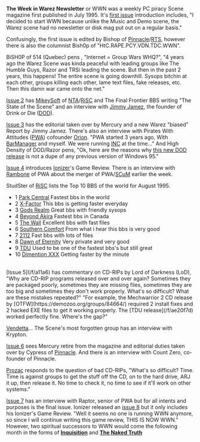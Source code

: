 **The Week in Warez Newsletter** or WWN was a weekly PC piracy Scene magazine first published in July 1995. It's [first issue](/f/a616b) introduction includes, "I decided to start WWN because unlike the Music and Demo scene, the Warez scene had no newsletter or disk mag put out on a regular basis."

Confusingly, the first issue is edited by Bishop of [Pinnacle](/g/pinnacle)/[RTS](/g/request-to-send), however there is also the columnist Bish0p of "HtC.RAPE.PCY.VDN.TDC.WWN".

BiSH0P of 514 (Quebec) pens , "Internet = Group Wars WHQ?", "4 years ago the Warez Scene was kinda peaceful with leading groups like The Humble Guys, Razor and TRSi leading the scene. But then in the past 2 years, this happens! The entire scene is going downhill. Sysops bitchin at each other, groups killing each other, lame text files, fake releases, etc. Then this damn war came onto the net."

[Issue 2](/f/a717d) has [MikeySoft](https://demozoo.org/sceners/84230/) of [NTA](/g/nokturnal-trading-alliance)/[RiSC](/g/rise-in-superior-couriering) and The Final Frontier BBS writing "The State of the Scene" and an interview with [Jimmy Jamez](https://demozoo.org/sceners/46815/), the founder of Drink or Die ([DOD](/g/drink-or-die)).

[Issue 3](/f/a8177) has the editorial taken over by Mercury and a new Warez "biased" Report by Jimmy Jamez. There's also an interview with Pirates With Attitudes ([PWA](/g/pirates-with-attitudes)) cofounder [Orion](https://demozoo.org/sceners/46389/). "PWA started 3 years ago, With [BarManager](https://demozoo.org/sceners/44324/) and myself. We were running [INC](/g/international-network-of-crackers) at the time..." And High Density of DOD/Razor pens, "Ok, here are the reasons why [this new DOD release](/f/bb2b71f) is not a dupe of any previous version of Windows 95."

[Issue 4](/f/a9109) introduces [Ionizer](/p/ionizer)'s Game Review. There is an interview with [Rambone](https://demozoo.org/sceners/46396/) of PWA about the merger of PWA/[SCuM](/g/scum) earlier the week.

StudSter of [RiSC](https://demozoo.org/groups/45969/) lists the Top 10 BBS of the world for August 1995.

- 1  [Park Central](https://demozoo.org/bbs/2980/)          Fastest bbs in the world
- 2  [X-Factor](https://demozoo.org/bbs/714/)              This bbs is getting faster everyday
- 3  [Gods Realm](https://demozoo.org/bbs/3748/)            Great bbs with friendly sysops
- 4  [Beyond Akira](https://demozoo.org/bbs/63/)          Fastest bbs in Canada
- 5  [The Wall](https://demozoo.org/bbs/889/)              Excellent bbs with fast files
- 6  [Southern Comfort](https://demozoo.org/bbs/3296/)      From what i hear this bbs is very good
- 7  [2112](https://demozoo.org/bbs/4211/)                  Fast bbs with lots of files
- 8  [Dawn of Eternity](https://demozoo.org/bbs/1353/)      Very private and very good
- 9  [TDU](https://demozoo.org/bbs/2448/)                   Used to be one of the fastest bbs's but still great
- 10 [Dimention XXX](https://demozoo.org/bbs/873/)         Getting faster by the minute

<br>
[Issue 5](/f/a11a6) has commentary on CD-RIPs by Lord of Darkness (LoD), "Why are CD-RIP programs released over and over again? Sometimes they are packaged poorly, sometimes they are missing files, sometimes they are too big and sometimes they don't work properly. What's so difficult? What are these mistakes repeated?" "For example, the Mechwarrior 2 CD release by [OTFW](https://demozoo.org/groups/84664/) required 2 install fixes and 2 hacked EXE files to get it working properly. The [TDU release](/f/ae20f7d) worked perfectly fine. Where's the gap?"

[Vendetta](/g/vendetta)... The Scene's most forgotten group has an interview with Krypton.

[Issue 6](/f/a21b8) sees Mercury retire from the magazine and editorial duties taken over by Cypress of [Pinnacle](/g/pinnacle). And there is an interview with Count Zero, co-founder of Pinnacle.
 
[Prozac](/p/prozac) responds to the question of bad CD-RIPs, "What's so difficult? Time. Time is against groups to get the stuff off the CD, on to the hard drive, ARJ it up, then release it. No time to check it, no time to see if it'll work on other systems."


[Issue 7](/f/a31b2) has an interview with Raptor, senior of PWA but for all intents and purposes is the final issue. Ionizer released an [issue 8](/f/a4144) but it only includes his Ionizer's Game Review. "Well it seems no one is running WWN anymore, so since I will continue writing this game review, THIS IS NOW WWN." However, two spiritual successors to WWN would come the following month in the forms of [**Inquisition**](/g/inquisition) and [**The Naked Truth**](/g/the-naked-truth-magazine)